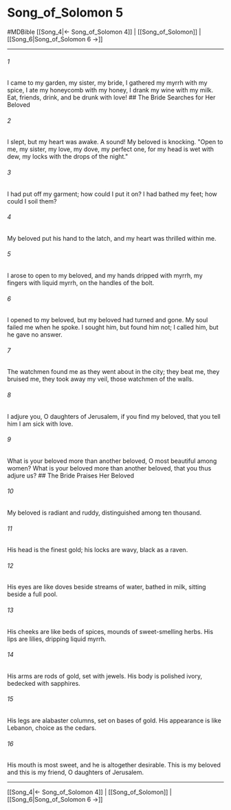# Song_of_Solomon 5
#MDBible
[[Song_4|← Song_of_Solomon 4]] | [[Song_of_Solomon]] | [[Song_6|Song_of_Solomon 6 →]]

***

###### 1 
I came to my garden, my sister, my bride, I gathered my myrrh with my spice, I ate my honeycomb with my honey, I drank my wine with my milk. Eat, friends, drink, and be drunk with love! ## The Bride Searches for Her Beloved 

###### 2 
I slept, but my heart was awake. A sound! My beloved is knocking. "Open to me, my sister, my love, my dove, my perfect one, for my head is wet with dew, my locks with the drops of the night." 

###### 3 
I had put off my garment; how could I put it on? I had bathed my feet; how could I soil them? 

###### 4 
My beloved put his hand to the latch, and my heart was thrilled within me. 

###### 5 
I arose to open to my beloved, and my hands dripped with myrrh, my fingers with liquid myrrh, on the handles of the bolt. 

###### 6 
I opened to my beloved, but my beloved had turned and gone. My soul failed me when he spoke. I sought him, but found him not; I called him, but he gave no answer. 

###### 7 
The watchmen found me as they went about in the city; they beat me, they bruised me, they took away my veil, those watchmen of the walls. 

###### 8 
I adjure you, O daughters of Jerusalem, if you find my beloved, that you tell him I am sick with love. 

###### 9 
What is your beloved more than another beloved, O most beautiful among women? What is your beloved more than another beloved, that you thus adjure us? ## The Bride Praises Her Beloved 

###### 10 
My beloved is radiant and ruddy, distinguished among ten thousand. 

###### 11 
His head is the finest gold; his locks are wavy, black as a raven. 

###### 12 
His eyes are like doves beside streams of water, bathed in milk, sitting beside a full pool. 

###### 13 
His cheeks are like beds of spices, mounds of sweet-smelling herbs. His lips are lilies, dripping liquid myrrh. 

###### 14 
His arms are rods of gold, set with jewels. His body is polished ivory, bedecked with sapphires. 

###### 15 
His legs are alabaster columns, set on bases of gold. His appearance is like Lebanon, choice as the cedars. 

###### 16 
His mouth is most sweet, and he is altogether desirable. This is my beloved and this is my friend, O daughters of Jerusalem. 

***

[[Song_4|← Song_of_Solomon 4]] | [[Song_of_Solomon]] | [[Song_6|Song_of_Solomon 6 →]]
